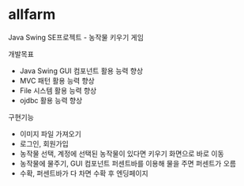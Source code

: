 # allfarm
Java Swing SE프로젝트 - 농작물 키우기 게임

개발목표
  - Java Swing GUI 컴포넌트 활용 능력 향상
  - MVC 패턴 활용 능력 향상
  - File 시스템 활용 능력 향상
  - ojdbc 활용 능력 향상

구현기능
  - 이미지 파일 가져오기
  - 로그인, 회원가입
  - 농작물 선택, 계정에 선택된 농작물이 있다면 키우기 화면으로 바로 이동
  - 농작물에 물주기, GUI 컴포넌트 퍼센트바를 이용해 물을 주면 퍼센트가 오름
  - 수확, 퍼센트바가 다 차면 수확 후 엔딩페이지
  
